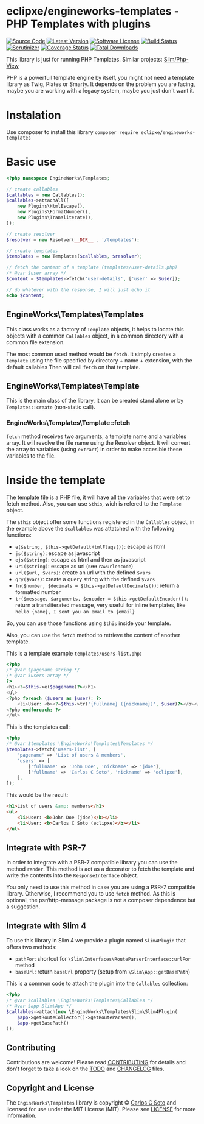 # eclipxe/engineworks-templates - PHP Templates with plugins

[![Source Code][badge-source]][source]
[![Latest Version][badge-release]][release]
[![Software License][badge-license]][license]
[![Build Status][badge-build]][build]
[![Scrutinizer][badge-quality]][quality]
[![Coverage Status][badge-coverage]][coverage]
[![Total Downloads][badge-downloads]][downloads]

This library is just for running PHP Templates.
Similar projects: [Slim/Php-View](https://github.com/slimphp/PHP-View)

PHP is a powerfull template engine by itself, you might not need a template library as Twig, Plates or Smarty.
It depends on the problem you are facing, maybe you are working with a legacy system, maybe you just don't want it.

# Instalation

Use composer to install this library `composer require eclipxe/engineworks-templates`

# Basic use

```php
<?php namespace EngineWorks\Templates;

// create callables
$callables = new Callables();
$callables->attachAll([
    new Plugins\HtmlEscape(),
    new Plugins\FormatNumber(),
    new Plugins\Transliterate(),
]);

// create resolver
$resolver = new Resolver(__DIR__ . '/templates');

// create templates
$templates = new Templates($callables, $resolver);

// fetch the content of a template (templates/user-details.php)
/* @var $user array */
$content = $templates->fetch('user-details', ['user' => $user]);

// do whatever with the response, I will just echo it
echo $content;
```

## EngineWorks\Templates\Templates

This class works as a factory of `Template` objects,
it helps to locate this objects with a common `Callables` object,
in a common directory with a common file extension.

The most common used method would be `fetch`.
It simply creates a `Template` using the file specified by directory + name + extension, with the default callables
Then will call `fetch` on that template.

## EngineWorks\Templates\Template

This is the main class of the library, it can be created stand alone
or by `Templates::create` (non-static call).

### EngineWorks\Templates\Template::fetch

`fetch` method receives two arguments, a template name and a variables array.
 It will resolve the file name using the Resolver object.
 It will convert the array to variables (using `extract`) in order to make accesible these variables to the file.
 
# Inside the template

The template file is a PHP file, it will have all the variables that were set to fetch method.
Also, you can use `$this`, wich is refered to the `Template` object.

The `$this` object offer some functions registered in the `Callables` object, in the example above the `$callables`
was attatched with the following functions:

- `e($string, $this->getDefaultHtmlFlags())`: escape as html
- `js($string)`: escape as javascript
- `ejs($string)`: escape as html and then as javascript
- `uri($string)`: escape as uri (see `rawurlencode`)
- `url($url, $vars)`: create an url with the defined `$vars`
- `qry($vars)`: create a query string with the defined `$vars`
- `fn($number, $decimals = $this->getDefaultDecimals())`: return a formatted number
- `tr($message, $arguments, $encoder = $this->getDefaultEncoder())`: return a transliterated message, very useful for
  inline templates, like `hello {name}, I sent you an email to {email}`

So, you can use those functions using `$this` inside your template.

Also, you can use the `fetch` method to retrieve the content of another template.

This is a template example `templates/users-list.php`:

```php
<?php
/* @var $pagename string */
/* @var $users array */
?>
<h1><?=$this->e($pagename)?></h1>
<ul>
<?php foreach ($users as $user): ?>
    <li>User: <b><?=$this->tr('{fullname} ({nickname})', $user)?></b></li>
<?php endforeach; ?>
</ul>
```

This is the templates call:

```php
<?php
/* @var $templates \EngineWorks\Templates\Templates */
$templates->fetch('users-list', [
    'pagename' => 'List of users & members',
    'users' => [
        ['fullname' => 'John Doe', 'nickname' => 'jdoe'], 
        ['fullname' => 'Carlos C Soto', 'nickname' => 'eclipxe'], 
    ],
]);
```

This would be the result:

```html
<h1>List of users &amp; members</h1>
<ul>
    <li>User: <b>John Doe (jdoe)</b></li>
    <li>User: <b>Carlos C Soto (eclipxe)</b></li>
</ul>
```
## Integrate with PSR-7

In order to integrate with a PSR-7 compatible library you can use the method `render`.
This method is act as a decorator to fetch the template and write the contents into
the `ResponseInterface` object.

You only need to use this method in case you are using a PSR-7 compatible library.
Otherwise, I recommend you to use `fetch` method. As this is optional, the psr/http-message package
is not a composer dependence but a suggestion.

## Integrate with Slim 4

To use this library in Slim 4 we provide a plugin named `Slim4Plugin` that offers two methods:
- `pathFor`: shortcut for `\Slim\Interfaces\RouteParserInterface::urlFor` method
- `baseUrl`: return `baseUrl` property (setup from `\Slim\App::getBasePath`)

This is a common code to attach the plugin into the `Callables` collection:

```php
<?php
/* @var $callables \EngineWorks\Templates\Callables */
/* @var $app Slim\App */
$callables->attach(new \EngineWorks\Templates\Slim\Slim4Plugin(
    $app->getRouteCollector()->getRouteParser(),
    $app->getBasePath()
));
```

## Contributing

Contributions are welcome! Please read [CONTRIBUTING][] for details
and don't forget to take a look on the [TODO][] and [CHANGELOG][] files.

## Copyright and License

The `EngineWorks\Templates` library is copyright © [Carlos C Soto](https://eclipxe.com.mx/)
and licensed for use under the MIT License (MIT). Please see [LICENSE][] for more information.

[contributing]: https://github.com/eclipxe13/engineworks-templates/blob/master/CONTRIBUTING.md
[changelog]: https://github.com/eclipxe13/engineworks-templates/blob/master/CHANGELOG.md
[todo]: https://github.com/eclipxe13/engineworks-templates/blob/master/TODO.md

[source]: https://github.com/eclipxe13/engineworks-templates
[release]: https://github.com/eclipxe13/engineworks-templates/releases
[license]: https://github.com/eclipxe13/engineworks-templates/blob/master/LICENSE
[build]: https://github.com/eclipxe13/engineworks-templates/actions/workflows/build.yml?query=branch:main
[quality]: https://scrutinizer-ci.com/g/eclipxe13/engineworks-templates?branch=master
[coverage]: https://scrutinizer-ci.com/g/eclipxe13/engineworks-templates/?branch=master
[downloads]: https://packagist.org/packages/eclipxe/engineworks-templates

[badge-source]: http://img.shields.io/badge/source-eclipxe13/engineworks--templates-blue.svg?style=flat-square
[badge-release]: https://img.shields.io/github/release/eclipxe13/engineworks-templates.svg?style=flat-square
[badge-license]: https://img.shields.io/badge/license-MIT-brightgreen.svg?style=flat-square
[badge-build]: https://img.shields.io/github/workflow/status/eclipxe13/engineworks-templates/build/main?style=flat-square
[badge-quality]: https://img.shields.io/scrutinizer/g/eclipxe13/engineworks-templates/master.svg?style=flat-square
[badge-coverage]: https://img.shields.io/scrutinizer/coverage/g/eclipxe13/engineworks-templates/master.svg?style=flat-square
[badge-downloads]: https://img.shields.io/packagist/dt/eclipxe/engineworks-templates.svg?style=flat-square
